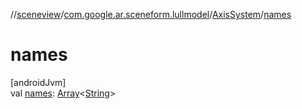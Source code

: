 //[sceneview](../../../index.md)/[com.google.ar.sceneform.lullmodel](../index.md)/[AxisSystem](index.md)/[names](names.md)

# names

[androidJvm]\
val [names](names.md): [Array](https://kotlinlang.org/api/latest/jvm/stdlib/kotlin/-array/index.html)&lt;[String](https://developer.android.com/reference/kotlin/java/lang/String.html)&gt;
